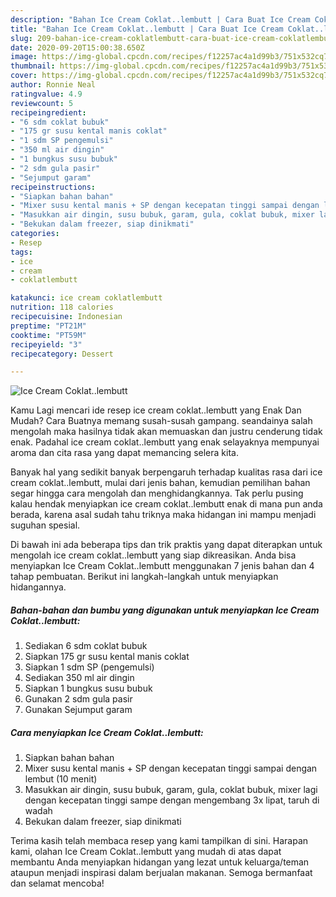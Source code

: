 ```yaml
---
description: "Bahan Ice Cream Coklat..lembutt | Cara Buat Ice Cream Coklat..lembutt Yang Menggugah Selera"
title: "Bahan Ice Cream Coklat..lembutt | Cara Buat Ice Cream Coklat..lembutt Yang Menggugah Selera"
slug: 209-bahan-ice-cream-coklatlembutt-cara-buat-ice-cream-coklatlembutt-yang-menggugah-selera
date: 2020-09-20T15:00:38.650Z
image: https://img-global.cpcdn.com/recipes/f12257ac4a1d99b3/751x532cq70/ice-cream-coklatlembutt-foto-resep-utama.jpg
thumbnail: https://img-global.cpcdn.com/recipes/f12257ac4a1d99b3/751x532cq70/ice-cream-coklatlembutt-foto-resep-utama.jpg
cover: https://img-global.cpcdn.com/recipes/f12257ac4a1d99b3/751x532cq70/ice-cream-coklatlembutt-foto-resep-utama.jpg
author: Ronnie Neal
ratingvalue: 4.9
reviewcount: 5
recipeingredient:
- "6 sdm coklat bubuk"
- "175 gr susu kental manis coklat"
- "1 sdm SP pengemulsi"
- "350 ml air dingin"
- "1 bungkus susu bubuk"
- "2 sdm gula pasir"
- "Sejumput garam"
recipeinstructions:
- "Siapkan bahan bahan"
- "Mixer susu kental manis + SP dengan kecepatan tinggi sampai dengan lembut (10 menit)"
- "Masukkan air dingin, susu bubuk, garam, gula, coklat bubuk, mixer lagi dengan kecepatan tinggi sampe dengan mengembang 3x lipat, taruh di wadah"
- "Bekukan dalam freezer, siap dinikmati"
categories:
- Resep
tags:
- ice
- cream
- coklatlembutt

katakunci: ice cream coklatlembutt 
nutrition: 118 calories
recipecuisine: Indonesian
preptime: "PT21M"
cooktime: "PT59M"
recipeyield: "3"
recipecategory: Dessert

---
```



![Ice Cream Coklat..lembutt](https://img-global.cpcdn.com/recipes/f12257ac4a1d99b3/751x532cq70/ice-cream-coklatlembutt-foto-resep-utama.jpg)

Kamu Lagi mencari ide resep ice cream coklat..lembutt yang Enak Dan Mudah? Cara Buatnya memang susah-susah gampang. seandainya salah mengolah maka hasilnya tidak akan memuaskan dan justru cenderung tidak enak. Padahal ice cream coklat..lembutt yang enak selayaknya mempunyai aroma dan cita rasa yang dapat memancing selera kita.



Banyak hal yang sedikit banyak berpengaruh terhadap kualitas rasa dari ice cream coklat..lembutt, mulai dari jenis bahan, kemudian pemilihan bahan segar hingga cara mengolah dan menghidangkannya. Tak perlu pusing kalau hendak menyiapkan ice cream coklat..lembutt enak di mana pun anda berada, karena asal sudah tahu triknya maka hidangan ini mampu menjadi suguhan spesial.


Di bawah ini ada beberapa tips dan trik praktis yang dapat diterapkan untuk mengolah ice cream coklat..lembutt yang siap dikreasikan. Anda bisa menyiapkan Ice Cream Coklat..lembutt menggunakan 7 jenis bahan dan 4 tahap pembuatan. Berikut ini langkah-langkah untuk menyiapkan hidangannya.

<!--inarticleads1-->

##### Bahan-bahan dan bumbu yang digunakan untuk menyiapkan Ice Cream Coklat..lembutt:

1. Sediakan 6 sdm coklat bubuk
1. Siapkan 175 gr susu kental manis coklat
1. Siapkan 1 sdm SP (pengemulsi)
1. Sediakan 350 ml air dingin
1. Siapkan 1 bungkus susu bubuk
1. Gunakan 2 sdm gula pasir
1. Gunakan Sejumput garam




<!--inarticleads2-->

##### Cara menyiapkan Ice Cream Coklat..lembutt:

1. Siapkan bahan bahan
1. Mixer susu kental manis + SP dengan kecepatan tinggi sampai dengan lembut (10 menit)
1. Masukkan air dingin, susu bubuk, garam, gula, coklat bubuk, mixer lagi dengan kecepatan tinggi sampe dengan mengembang 3x lipat, taruh di wadah
1. Bekukan dalam freezer, siap dinikmati




Terima kasih telah membaca resep yang kami tampilkan di sini. Harapan kami, olahan Ice Cream Coklat..lembutt yang mudah di atas dapat membantu Anda menyiapkan hidangan yang lezat untuk keluarga/teman ataupun menjadi inspirasi dalam berjualan makanan. Semoga bermanfaat dan selamat mencoba!
